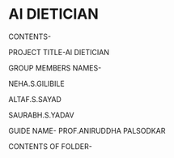 # AI DIETICIAN

CONTENTS-

PROJECT TITLE-AI DIETICIAN

GROUP MEMBERS NAMES- 

NEHA.S.GILIBILE

ALTAF.S.SAYAD

SAURABH.S.YADAV

GUIDE NAME- PROF.ANIRUDDHA PALSODKAR

CONTENTS OF FOLDER-
